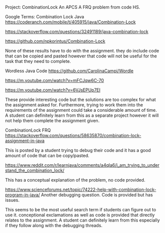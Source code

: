 Project: CombinationLock
An APCS A FRQ problem from code HS.

Google Terms:
Combination Lock Java
https://coderanch.com/mobile/t/405915/java/Combination-Lock

https://stackoverflow.com/questions/32491189/java-combination-lock

https://github.com/npkorintus/Combination-Lock

None of these results have to do with the assignment. they do include code that can be copied and pasted however that code will not be useful for the task that they need to complete.

Wordless Java Code
https://github.com/CarolinaCampi/Wordle

https://m.youtube.com/watch?v=mFCJqw6C-70

https://m.youtube.com/watch?v=6VJsEPUp7EI

These provide interesting code but the solutions are too complex for what the assignment asked for. Furthermore, trying to work them into the requirements of the assignment could take a considerable amount of time. A student can definitely learn from this as a separate project however it will not help them complete the assignment given.

CombinationLock FRQ
https://stackoverflow.com/questions/58635870/combination-lock-assignment-in-java

This is posted by a student trying to debug their code and it has a good amount of code that can be copy/pasted. 

https://www.reddit.com/r/learnjava/comments/a4qla6/i_am_trying_to_understand_the_combination_lock/

This has a conceptual explanation of the problem, no code provided.

https://www.scienceforums.net/topic/74222-help-with-combination-lock-program-in-java/
Another debugging question. Code is provided but has issues.

This seems to be the most useful search term if students can figure out to use it. conceptional exclamations as well as code is provided that directly relates to the assignment. A student can definitely learn from this especially if they follow along with the debugging threads.

